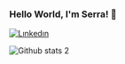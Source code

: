 ### Hello World, I'm Serra! 👋

<!--
**serranuraran/serranuraran** is a ✨ _special_ ✨ repository because its `README.md` (this file) appears on your GitHub profile.

Here are some ideas to get you started:

- 🔭 I’m currently working on ...
- 🌱 I’m currently learning ...
- 👯 I’m looking to collaborate on ...
- 🤔 I’m looking for help with ...
- 💬 Ask me about ...
- 📫 How to reach me: serranuraran@gmail.com
- 😄 Pronouns:  she/her
- ⚡ Fun fact: ...
-->
[![Lınkedın](https://[badgen.net/badge](https://www.linkedin.com/in/serranur-aran-02bb40206/)/icon/lınkedın?icon=lınkedın&label)](https://lınkedın.com) 

![Github stats 2](https://github-readme-stats.vercel.app/api?username=serranuraran&show_icons=true&theme=radical)

